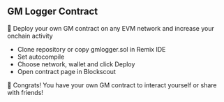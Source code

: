 ## GM Logger Contract
🚀 Deploy your own GM contract on any EVM network and increase your onchain activity

- Clone repository or copy gmlogger.sol in Remix IDE
- Set autocompile
- Choose network, wallet and click Deploy
- Open contract page in Blockscout
  
🎉 Congrats! You have your own GM contract to interact yourself or share with friends!
